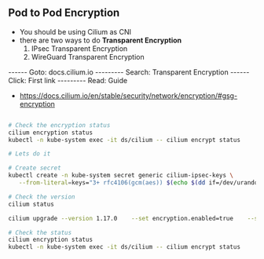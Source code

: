 ## Pod to Pod Encryption
- You should be using Cilium as CNI
- there are two ways to do **Transparent Encryption**
    1) IPsec Transparent Encryption
    2) WireGuard Transparent Encryption


------ Goto: docs.cilium.io --------- Search: Transparent Encryption
------ Click: First link    --------- Read: Guide

- https://docs.cilium.io/en/stable/security/network/encryption/#gsg-encryption


```bash

# Check the encryption status
cilium encryption status
kubectl -n kube-system exec -it ds/cilium -- cilium encrypt status

# Lets do it

# Create secret
kubectl create -n kube-system secret generic cilium-ipsec-keys \
   --from-literal=keys="3+ rfc4106(gcm(aes)) $(echo $(dd if=/dev/urandom count=20 bs=1 2> /dev/null | xxd -p -c 64)) 128"

# Check the version
cilium status

cilium upgrade --version 1.17.0    --set encryption.enabled=true    --set encryption.type=ipsec

# Check the status
cilium encryption status
kubectl -n kube-system exec -it ds/cilium -- cilium encrypt status


```



